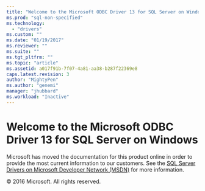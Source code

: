 ```yaml
---
title: "Welcome to the Microsoft ODBC Driver 13 for SQL Server on Windows | Microsoft Docs"
ms.prod: "sql-non-specified"
ms.technology:
  - "drivers"
ms.custom: ""
ms.date: "01/19/2017"
ms.reviewer: ""
ms.suite: ""
ms.tgt_pltfrm: ""
ms.topic: "article"
ms.assetid: a017f91b-7f07-4a81-aa38-b287f22369e8
caps.latest.revision: 3
author: "MightyPen"
ms.author: "genemi"
manager: "jhubbard"
ms.workload: "Inactive"
---
```

# Welcome to the Microsoft ODBC Driver 13 for SQL Server on Windows
Microsoft has moved the documentation for this product online in order to provide the most current information to our customers. See the [SQL Server Drivers on Microsoft Developer Network (MSDN)](https://msdn.microsoft.com/library/mt654049.aspx) for more information.  
  
© 2016 Microsoft. All rights reserved. 
